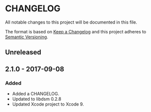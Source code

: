 # CHANGELOG
All notable changes to this project will be documented in this file.

The format is based on [Keep a Changelog](http://keepachangelog.com/en/1.0.0/)
and this project adheres to [Semantic Versioning](http://semver.org/spec/v2.0.0.html).

## Unreleased

## 2.1.0 - 2017-09-08

### Added
- Added a CHANGELOG.
- Updated to libdsm 0.2.8
- Updated Xcode project to Xcode 9.

